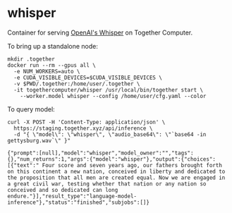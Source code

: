 # whisper

Container for serving [OpenAI's Whisper](https://huggingface.co/openai/whisper-large) on Together Computer.

To bring up a standalone node:

```console
mkdir .together
docker run --rm --gpus all \
  -e NUM_WORKERS=auto \
  -e CUDA_VISIBLE_DEVICES=$CUDA_VISIBLE_DEVICES \
  -v $PWD/.together:/home/user/.together \
  -it togethercomputer/whisper /usr/local/bin/together start \
    --worker.model whisper --config /home/user/cfg.yaml --color
```

To query model:

```console
curl -X POST -H 'Content-Type: application/json' \
  https://staging.together.xyz/api/inference \
  -d "{ \"model\": \"whisper\", \"audio_base64\": \"`base64 -in gettysburg.wav`\" }"
```

```console
{"prompt":[null],"model":"whisper","model_owner":"","tags":{},"num_returns":1,"args":{"model":"whisper"},"output":{"choices":[{"text":" Four score and seven years ago, our fathers brought forth on this continent a new nation, conceived in liberty and dedicated to the proposition that all men are created equal. Now we are engaged in a great civil war, testing whether that nation or any nation so conceived and so dedicated can long endure."}],"result_type":"language-model-inference"},"status":"finished","subjobs":[]}
```
